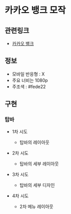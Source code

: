 # 카카오 뱅크 모작

## 관련링크

- [카카오 뱅크](https://www.kakaobank.com/)

## 정보

- 모바일 반응형 : X
- 주요 너비는 1080p
- 주조색 : #fede22

## 구현

### 탑바

- 1차 시도

  - 탑바의 레이아웃

- 2차 시도

  - 탑바의 세부 레이아웃

- 3차 시도
  - 탑바의 세부 디자인

- 4차 시도
  - 2차 메뉴 레이아웃